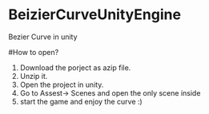 # BeizierCurveUnityEngine
Bezier Curve in unity

#How to open?
1. Download the porject as azip file.
2. Unzip it.
3. Open the project in unity.
4. Go to Assest-> Scenes and open the only scene inside
5. start the game and enjoy the curve :)
